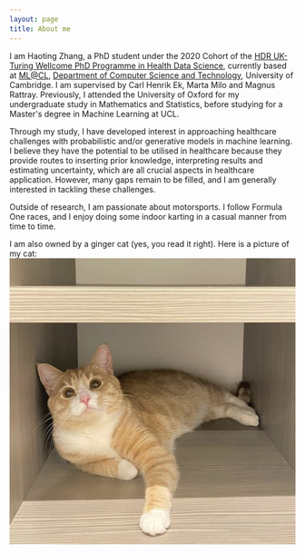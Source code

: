 ```yaml
---
layout: page
title: About me
---
```


I am Haoting Zhang, a PhD student under the 2020 Cohort of the <a href="https://www.hdruk.ac.uk/careers-in-health-data-science/further-education/phd-programme//">HDR UK-Turing Wellcome PhD Programme in Health Data Science</a>, currently based at <a href="https://mlatcl.github.io">ML@CL</a>, <a href="https://www.cst.cam.ac.uk">Department of Computer Science and Technology</a>, University of Cambridge. I am supervised by Carl Henrik Ek, Marta Milo and Magnus Rattray. Previously, I attended the University of Oxford for my undergraduate study in Mathematics and Statistics, before studying for a Master's degree in Machine Learning at UCL.

Through my study, I have developed interest in approaching healthcare challenges with probabilistic and/or generative models in machine learning. I believe they have the potential to be utilised in healthcare because they provide routes to inserting prior knowledge, interpreting results and estimating uncertainty, which are all crucial aspects in healthcare application. However, many gaps remain to be filled, and I am generally interested in tackling these challenges.

Outside of research, I am passionate about motorsports. I follow Formula One races, and I enjoy doing some indoor karting in a casual manner from time to time.

I am also owned by a ginger cat (yes, you read it right). Here is a picture of my cat:
<img src="/assets/img/biu.png" alt="A picture of my cat chilling in the closet.">
